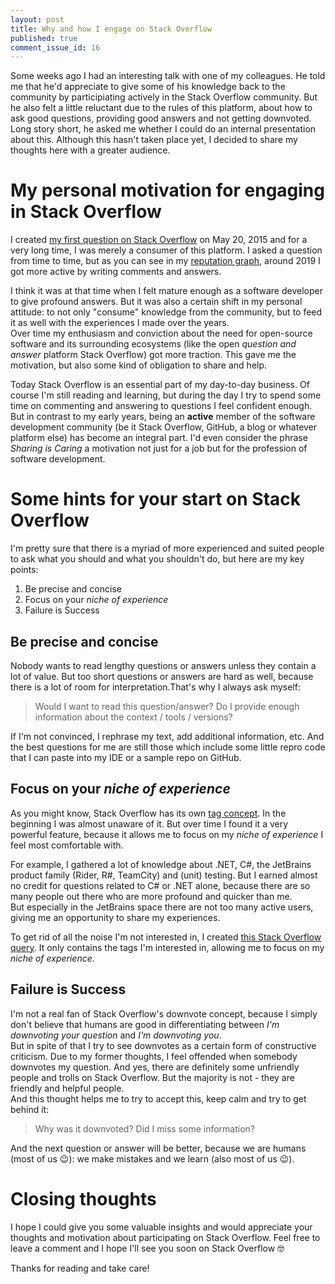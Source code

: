```yaml
---
layout: post
title: Why and how I engage on Stack Overflow
published: true
comment_issue_id: 16
---
```


Some weeks ago I had an interesting talk with one of my colleagues. He told me that he'd appreciate to give some of his knowledge back to the community by participiating actively in the Stack Overflow community. But he also felt a little reluctant due to the rules of this platform, about how to ask good questions, providing good answers and not getting downvoted.  
Long story short, he asked me whether I could do an internal presentation about this. Although this hasn't taken place yet, I decided to share my thoughts here with a greater audience.

# My personal motivation for engaging in Stack Overflow
I created [my first question on Stack Overflow](https://stackoverflow.com/questions/30344927/de-serialize-known-types-similar-to-microsoft) on May 20, 2015 and for a very long time, I was merely a consumer of this platform. I asked a question from time to time, but as you can see in my [reputation graph](https://stackoverflow.com/users/4919526/mu88?tab=reputation&sort=graph), around 2019 I got more active by writing comments and answers.

I think it was at that time when I felt mature enough as a software developer to give profound answers. But it was also a certain shift in my personal attitude: to not only "consume" knowledge from the community, but to feed it as well with the experiences I made over the years.  
Over time my enthusiasm and conviction about the need for open-source software and its surrounding ecosystems (like the open _question and answer_ platform Stack Overflow) got more traction. This gave me the motivation, but also some kind of obligation to share and help.

Today Stack Overflow is an essential part of my day-to-day business. Of course I'm still reading and learning, but during the day I try to spend some time on commenting and answering to questions I feel confident enough.  
But in contrast to my early years, being an __active__ member of the software development community (be it Stack Overflow, GitHub, a blog or whatever platform else) has become an integral part. I'd even consider the phrase _Sharing is Caring_ a motivation not just for a job but for the profession of software development.

# Some hints for your start on Stack Overflow
I'm pretty sure that there is a myriad of more experienced and suited people to ask what you should and what you shouldn't do, but here are my key points:
1. Be precise and concise
2. Focus on your _niche of experience_
3. Failure is Success

## Be precise and concise
Nobody wants to read lengthy questions or answers unless they contain a lot of value. But too short questions or answers are hard as well, because there is a lot of room for interpretation.That's why I always ask myself:  
> Would I want to read this question/answer? Do I provide enough information about the context / tools / versions?

If I'm not convinced, I rephrase my text, add additional information, etc. And the best questions for me are still those which include some little repro code that I can paste into my IDE or a sample repo on GitHub.

## Focus on your _niche of experience_
As you might know, Stack Overflow has its own [tag concept](https://stackoverflow.com/help/tagging). In the beginning I was almost unaware of it. But over time I found it a very powerful feature, because it allows me to focus on my _niche of experience_ I feel most comfortable with.

For example, I gathered a lot of knowledge about .NET, C#, the JetBrains product family (Rider, R#, TeamCity) and (unit) testing. But I earned almost no credit for questions related to C# or .NET alone, because there are so many people out there who are more profound and quicker than me.  
But especially in the JetBrains space there are not too many active users, giving me an opportunity to share my experiences.

To get rid of all the noise I'm not interested in, I created [this Stack Overflow query](https://stackoverflow.com/search?tab=newest&q=(%20[tdd]%20or%20[xunit]%20or%20[nunit]%20or%20[unit-testing]%20or%20[rider]%20or%20[resharper]%20or%20[nuget]%20or%20[msbuild]%20)%20and%20(%20[C%23]%20or%20[rider]%20or%20[resharper]%20or%20[nuget]%20or%20[msbuild]%20)%20and%20(%20answers%3a0%20)). It only contains the tags I'm interested in, allowing me to focus on my _niche of experience_.

## Failure is Success
I'm not a real fan of Stack Overflow's downvote concept, because I simply don't believe that humans are good in differentiating between _I'm downvoting your question_ and _I'm downvoting you_.  
But in spite of that I try to see downvotes as a certain form of constructive criticism. Due to my former thoughts, I feel offended when somebody downvotes my question. And yes, there are definitely some unfriendly people and trolls on Stack Overflow. But the majority is not - they are friendly and helpful people.  
And this thought helps me to try to accept this, keep calm and try to get behind it: 
> Why was it downvoted? Did I miss some information?

And the next question or answer will be better, because we are humans (most of us 😉): we make mistakes and we learn (also most of us 😉).

# Closing thoughts
I hope I could give you some valuable insights and would appreciate your thoughts and motivation about participating on Stack Overflow. Feel free to leave a comment and I hope I'll see you soon on Stack Overflow 🤓

Thanks for reading and take care!